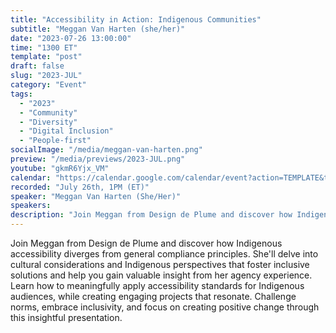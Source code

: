 ```yaml
---
title: "Accessibility in Action: Indigenous Communities"
subtitle: "Meggan Van Harten (she/her)"
date: "2023-07-26 13:00:00"
time: "1300 ET"
template: "post"
draft: false
slug: "2023-JUL"
category: "Event"
tags:
  - "2023"
  - "Community"
  - "Diversity"
  - "Digital Inclusion"
  - "People-first"
socialImage: "/media/meggan-van-harten.png"
preview: "/media/previews/2023-JUL.png"
youtube: "gkmR6Yjx_VM"
calendar: "https://calendar.google.com/calendar/event?action=TEMPLATE&tmeid=NWJwaTQ0amhvcDR2bzQwZHRpbGVpYWdyY2QgdGVhbUBhMTF5dGFsa3MuY29t&tmsrc=team%40a11ytalks.com"
recorded: "July 26th, 1PM (ET)"
speaker: "Meggan Van Harten (She/Her)"
speakers:
description: "Join Meggan from Design de Plume and discover how Indigenous accessibility diverges from general compliance principles. She'll delve into cultural considerations and Indigenous perspectives that foster inclusive solutions and help you gain valuable insight from her agency experience. Learn how to meaningfully apply accessibility standards for Indigenous audiences, while creating engaging projects that resonate. Challenge norms, embrace inclusivity, and focus on creating positive change through this insightful presentation."
---
```

Join Meggan from Design de Plume and discover how Indigenous accessibility diverges from general compliance principles. She'll delve into cultural considerations and Indigenous perspectives that foster inclusive solutions and help you gain valuable insight from her agency experience. Learn how to meaningfully apply accessibility standards for Indigenous audiences, while creating engaging projects that resonate. Challenge norms, embrace inclusivity, and focus on creating positive change through this insightful presentation.
